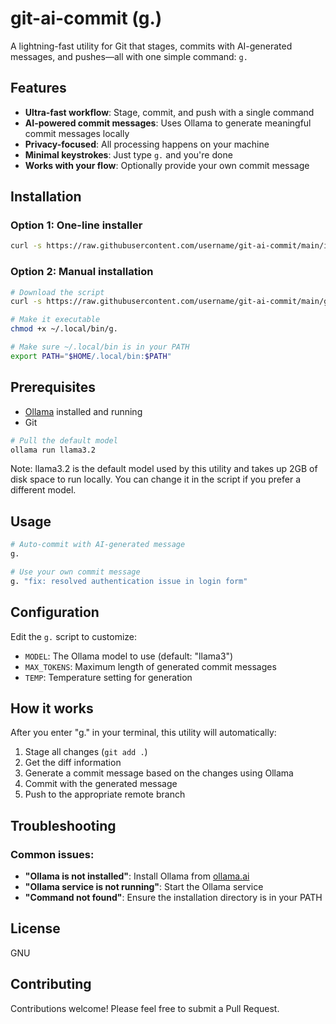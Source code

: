 # git-ai-commit (g.)

A lightning-fast utility for Git that stages, commits with AI-generated messages, and pushes—all with one simple command: `g.`

## Features

- **Ultra-fast workflow**: Stage, commit, and push with a single command
- **AI-powered commit messages**: Uses Ollama to generate meaningful commit messages locally
- **Privacy-focused**: All processing happens on your machine
- **Minimal keystrokes**: Just type `g.` and you're done
- **Works with your flow**: Optionally provide your own commit message

## Installation

### Option 1: One-line installer

```bash
curl -s https://raw.githubusercontent.com/username/git-ai-commit/main/install.sh | bash
```

### Option 2: Manual installation

```bash
# Download the script
curl -s https://raw.githubusercontent.com/username/git-ai-commit/main/g. -o ~/.local/bin/g.

# Make it executable
chmod +x ~/.local/bin/g.

# Make sure ~/.local/bin is in your PATH
export PATH="$HOME/.local/bin:$PATH"
```

## Prerequisites

- [Ollama](https://ollama.ai) installed and running
- Git

```bash
# Pull the default model
ollama run llama3.2
```

Note: llama3.2 is the default model used by this utility and takes up 2GB of disk space to run locally. You can change it in the script if you prefer a different model.

## Usage

```bash
# Auto-commit with AI-generated message
g.

# Use your own commit message
g. "fix: resolved authentication issue in login form"
```

## Configuration

Edit the `g.` script to customize:

- `MODEL`: The Ollama model to use (default: "llama3")
- `MAX_TOKENS`: Maximum length of generated commit messages
- `TEMP`: Temperature setting for generation

## How it works

After you enter "g." in your terminal, this utility will automatically:

1. Stage all changes (`git add .`)
2. Get the diff information
3. Generate a commit message based on the changes using Ollama
4. Commit with the generated message
5. Push to the appropriate remote branch

## Troubleshooting

### Common issues:

- **"Ollama is not installed"**: Install Ollama from [ollama.ai](https://ollama.ai)
- **"Ollama service is not running"**: Start the Ollama service
- **"Command not found"**: Ensure the installation directory is in your PATH

## License

GNU

## Contributing

Contributions welcome! Please feel free to submit a Pull Request.